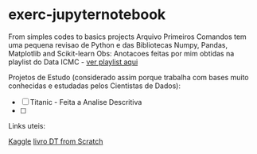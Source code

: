 # exerc-jupyternotebook
From simples codes to basics projects
Arquivo Primeiros Comandos tem uma pequena revisao de Python e das Bibliotecas Numpy, Pandas, Matplotlib and Scikit-learn
Obs: Anotacoes feitas por mim obtidas na playlist do Data ICMC - [ver playlist aqui](https://www.youtube.com/watch?v=qmhrfxVTXWI&list=PLFE-LjWAAP9SfEuLXf3qrpw4szKWjlYq9&index=8)


Projetos de Estudo (considerado assim porque trabalha com bases muito conhecidas e estudadas pelos Cientistas de Dados):

- [ ] Titanic - Feita a Analise Descritiva
- [ ] 

Links uteis:

[Kaggle](https://www.kaggle.com/learn)
[livro DT from Scratch](http://math.ecnu.edu.cn/~lfzhou/seminar/%5BJoel_Grus%5D_Data_Science_from_Scratch_First_Princ.pdf)
